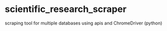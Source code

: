 # scientific_research_scraper
scraping tool for multiple databases using apis and ChromeDriver (python)
